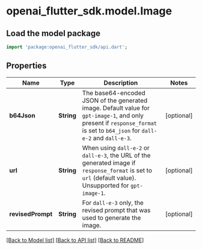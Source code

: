 # openai_flutter_sdk.model.Image

## Load the model package
```dart
import 'package:openai_flutter_sdk/api.dart';
```

## Properties
Name | Type | Description | Notes
------------ | ------------- | ------------- | -------------
**b64Json** | **String** | The base64-encoded JSON of the generated image. Default value for `gpt-image-1`, and only present if `response_format` is set to `b64_json` for `dall-e-2` and `dall-e-3`. | [optional] 
**url** | **String** | When using `dall-e-2` or `dall-e-3`, the URL of the generated image if `response_format` is set to `url` (default value). Unsupported for `gpt-image-1`. | [optional] 
**revisedPrompt** | **String** | For `dall-e-3` only, the revised prompt that was used to generate the image. | [optional] 

[[Back to Model list]](../README.md#documentation-for-models) [[Back to API list]](../README.md#documentation-for-api-endpoints) [[Back to README]](../README.md)


